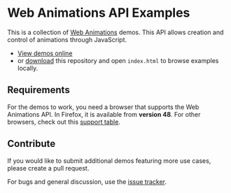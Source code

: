 # Web Animations API Examples

This is a collection of [Web Animations](https://developer.mozilla.org/en-US/docs/Web/API/Web_Animations_API) demos. This API allows creation and control of animations through JavaScript.

- [View demos online](https://mozdevs.github.io/Animation-examples/)
- or [download](https://github.com/mozdevs/Animation-examples/archive/gh-pages.zip) this repository and open `index.html` to browse examples locally.

## Requirements

For the demos to work, you need a browser that supports the Web Animations API. In Firefox, it is available from **version 48**. For other browsers, check out this [support table](http://caniuse.com/#feat=web-animation).

## Contribute

If you would like to submit additional demos featuring more use cases, please create a pull request.

For bugs and general discussion, use the [issue tracker](https://github.com/mozdevs/Animation-examples/issues).
